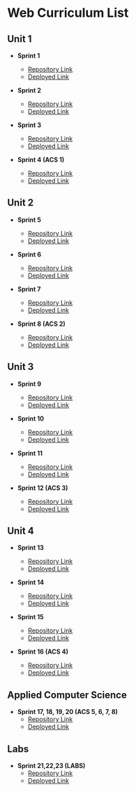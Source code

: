 # Web Curriculum List
## Unit 1

- **Sprint 1**
  - [Repository Link](https://github.com)
  - [Deployed Link](https://github.com)

- **Sprint 2**
  - [Repository Link](https://github.com)
  - [Deployed Link](https://github.com)

- **Sprint 3**
  - [Repository Link](https://github.com)
  - [Deployed Link](https://github.com)

- **Sprint 4 (ACS 1)**
  - [Repository Link]([https://github.com](https://github.com/decagondev/web-acs-1))
  - [Deployed Link]([https://github.com](https://decagondev.github.io/web-acs-1/))

## Unit 2

- **Sprint 5**
  - [Repository Link](https://github.com)
  - [Deployed Link](https://github.com)

- **Sprint 6**
  - [Repository Link](https://github.com)
  - [Deployed Link](https://github.com)

- **Sprint 7**
  - [Repository Link](https://github.com)
  - [Deployed Link](https://github.com)

- **Sprint 8 (ACS 2)**
  - [Repository Link]([https://github.com](https://github.com/decagondev/web-acs-2))
  - [Deployed Link]([https://github.com](https://decagondev.github.io/web-acs-2/))
 
## Unit 3

- **Sprint 9**
  - [Repository Link](https://github.com)
  - [Deployed Link](https://github.com)

- **Sprint 10**
  - [Repository Link](https://github.com)
  - [Deployed Link](https://github.com)

- **Sprint 11**
  - [Repository Link](https://github.com)
  - [Deployed Link](https://github.com)

- **Sprint 12 (ACS 3)**
  - [Repository Link](https://github.com)
  - [Deployed Link](https://github.com)
    
## Unit 4

- **Sprint 13**
  - [Repository Link](https://github.com)
  - [Deployed Link](https://github.com)

- **Sprint 14**
  - [Repository Link](https://github.com)
  - [Deployed Link](https://github.com)

- **Sprint 15**
  - [Repository Link](https://github.com)
  - [Deployed Link](https://github.com)

- **Sprint 16 (ACS 4)**
  - [Repository Link](https://github.com)
  - [Deployed Link](https://github.com)
 
## Applied Computer Science

- **Sprint 17, 18, 19, 20 (ACS 5, 6, 7, 8)**
  - [Repository Link](https://github.com)
  - [Deployed Link](https://github.com)

## Labs
- **Sprint 21,22,23 (LABS)**
  - [Repository Link](https://github.com)
  - [Deployed Link](https://github.com)
